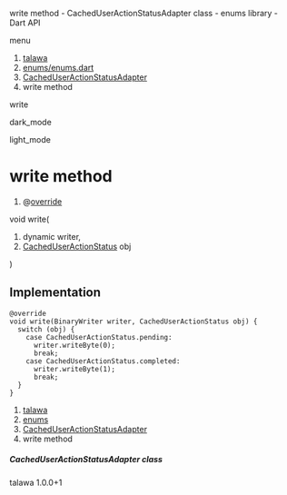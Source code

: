 




write method - CachedUserActionStatusAdapter class - enums library - Dart API







menu

1. [talawa](../../index.html)
2. [enums/enums.dart](../../file-___home_harshil_Desktop_open-source_palisadoes_talawa_lib_enums_enums/)
3. [CachedUserActionStatusAdapter](../../file-___home_harshil_Desktop_open-source_palisadoes_talawa_lib_enums_enums/CachedUserActionStatusAdapter-class.html)
4. write method

write


dark\_mode

light\_mode




# write method


1. @[override](https://api.flutter.dev/flutter/dart-core/override-constant.html)

void
write(

1. dynamic writer,
2. [CachedUserActionStatus](../../file-___home_harshil_Desktop_open-source_palisadoes_talawa_lib_enums_enums/CachedUserActionStatus.html) obj

)

## Implementation

```
@override
void write(BinaryWriter writer, CachedUserActionStatus obj) {
  switch (obj) {
    case CachedUserActionStatus.pending:
      writer.writeByte(0);
      break;
    case CachedUserActionStatus.completed:
      writer.writeByte(1);
      break;
  }
}
```

 


1. [talawa](../../index.html)
2. [enums](../../file-___home_harshil_Desktop_open-source_palisadoes_talawa_lib_enums_enums/)
3. [CachedUserActionStatusAdapter](../../file-___home_harshil_Desktop_open-source_palisadoes_talawa_lib_enums_enums/CachedUserActionStatusAdapter-class.html)
4. write method

##### CachedUserActionStatusAdapter class





talawa
1.0.0+1






